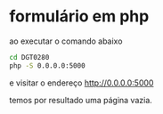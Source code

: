 # formulário em php

ao executar o comando abaixo

```bash
cd DGT0280
php -S 0.0.0.0:5000
```

e visitar o endereço <http://0.0.0.0:5000>

temos por resultado uma página vazia.
